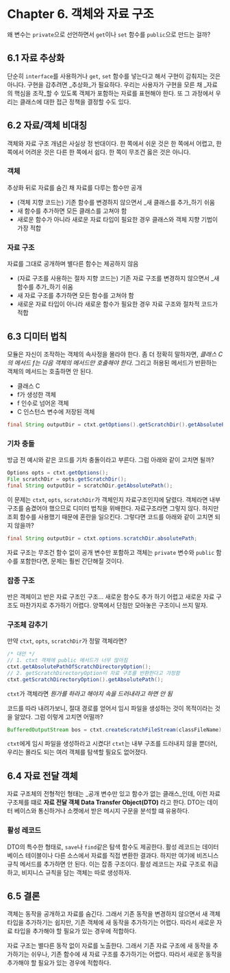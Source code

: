 # Chapter 6. 객체와 자료 구조

왜 변수는 `private`으로 선언하면서 `get`이나 `set` 함수를 `public`으로 만드는 걸까?

## 6.1 자료 추상화

단순히 `interface`를 사용하거나 `get`, `set` 함수를 넣는다고 해서 구현이 감춰지는 것은 아니다. 구현을 감추려면 _추상화_가 필요하다. 우리는 사용자가 구현을 모른 채 _자료의 핵심을 조작_할 수 있도록 객체가 포함하는 자료를 표현해야 한다. 또 그 과정에서 우리는 클래스에 대한 접근 정책을 결정할 수도 있다.

## 6.2 자료/객체 비대칭

객체와 자료 구조 개념은 사실상 정 반대이다. 한 쪽에서 쉬운 것은 한 쪽에서 어렵고, 한 쪽에서 어려운 것은 다른 한 쪽에서 쉽다. 한 쪽이 무조건 옳은 것은 아니다.

### 객체

추상화 뒤로 자료를 숨긴 채 자료를 다루는 함수만 공개

* \(객체 지향 코드는\) 기존 함수를 변경하지 않으면서 _새 클래스를 추가_하기 쉬움
* 새 함수를 추가하면 모든 클래스를 고쳐야 함
* 새로운 함수가 아니라 새로운 자료 타입이 필요한 경우 클래스와 객체 지향 기법이 가장 적합

### 자료 구조

자료를 그대로 공개하며 별다른 함수는 제공하지 않음

* \(자료 구조를 사용하는 절차 지향 코드는\) 기존 자료 구조를 변경하지 않으면서 _새 함수를 추가_하기 쉬움
* 새 자료 구조를 추가하면 모든 함수를 고쳐야 함
* 새로운 자료 타입이 아니라 새로운 함수가 필요한 경우 자료 구조와 절차적 코드가 적합

## 6.3 디미터 법칙

모듈은 자신이 조작하는 객체의 속사정을 몰라야 한다. 좀 더 정확히 말하자면, _클래스 C의 메서드 f는 다음 객체의 메서드만 호출해야 한다._ 그리고 허용된 메서드가 반환하는 객체의 메서드는 호출하면 안 된다.

* 클래스 C
* f가 생성한 객체
* f 인수로 넘어온 객체
* C 인스턴스 변수에 저장된 객체

```java
final String outputDir = ctxt.getOptions().getScratchDir().getAbsolutePath(); // 디미터 법칙을 어기는 것 같은데?
```

### 기차 충돌

방금 전 예시와 같은 코드를 기차 충돌이라고 부른다. 그럼 아래와 같이 고치면 될까?

```java
Options opts = ctxt.getOptions();
File scratchDir = opts.getScratchDir();
final String outputDir = scratchDir.getAbsolutePath();
```

이 문제는 `ctxt`, `opts`, `scratchDir`가 객체인지 자료구조인지에 달렸다. 객체라면 내부 구조를 숨겼어야 했으므로 디미터 법칙을 위배한다. 자료구조라면 그렇지 않다. 하지만 조회 함수를 사용했기 때문에 혼란을 일으킨다. 그렇다면 코드를 아래와 같이 고치면 되지 않을까?

```java
final String outputDir = ctxt.options.scratchDir.absolutePath;
```

자료 구조는 무조건 함수 없이 공개 변수만 포함하고 객체는 `private` 변수와 `public` 함수를 포함한다면, 문제는 훨씬 간단해질 것이다.

### 잡종 구조

반은 객체이고 반은 자료 구조인 구조... 새로운 함수도 추가 하기 어렵고 새로운 자료 구조도 마찬가지로 추가하기 어렵다. 양쪽에서 단점만 모아놓은 구조이니 쓰지 말자.

### 구조체 감추기

만약 `ctxt`, `opts`, `scratchDir`가 정말 객체라면?

```java
/* 대안 */
// 1. ctxt 객체에 public 메서드가 너무 많아짐
ctxt.getAbsolutePathOfScratchDirectoryOption();
// 2. getScratchDirectoryOption이 자료 구조를 반환한다고 가정함
ctxt.getScratchDirectoryOption().getAbsolutePath();
```

`ctxt`가 객체라면 _뭔가를 하라고 해야지 속을 드러내라고 하면 안 됨_

코드를 따라 내려가보니, 절대 경로를 얻어서 임시 파일을 생성하는 것이 목적이라는 것을 알았다. 그럼 이렇게 고치면 어떨까?

```java
BufferedOutputStream bos = ctxt.createScratchFileStream(classFileName);
```

`ctxt`에게 임시 파일을 생성하라고 시켰다! `ctxt`는 내부 구조를 드러내지 않을 뿐더러, 우리는 몰라도 되는 여러 객체를 탐색할 필요도 없어졌다.

## 6.4 자료 전달 객체

자료 구조체의 전형적인 형태는 _공개 변수만 있고 함수가 없는 클래스_인데, 이런 자료 구조체를 떄로 **자료 전달 객체 Data Transfer Object\(DTO\)** 라고 한다. DTO는 데이터 베이스와 통신하거나 소켓에서 받은 메시지 구문을 분석할 떄 유용하다.

### 활성 레코드

DTO의 특수한 형태로, `save`나 `find`같은 탐색 함수도 제공한다. 활성 레코드는 데이터 베이스 테이블이나 다른 소스에서 자료를 직접 변환한 결과다. 하지만 여기에 비즈니스 규칙 메서드를 추가하면 안 된다. 이는 잡종 구조이다. 활성 레코드는 자료 구조로 취급하고, 비지니스 규칙을 담는 객체는 따로 생성하자.

## 6.5 결론

객체는 동작을 공개하고 자료를 숨긴다. 그래서 기존 동작을 변경하지 않으면서 새 객체 타입을 추가하기는 쉽지만, 기존 객체에 새 동작을 추가하기는 어렵다. 따라서 새로운 자료 타입을 추가해야 할 필요가 있는 경우에 적합하다.

자료 구조는 별다른 동작 없이 자료를 노출한다. 그래서 기존 자료 구조에 새 동작을 추가하기는 쉬우나, 기존 함수에 새 자료 구조를 추가하기는 어렵다. 따라서 새로운 동작을 추가해야 할 필요가 있는 경우에 적합하다.

